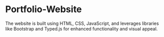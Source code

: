 # Portfolio-Website
 The website is built using HTML, CSS, JavaScript, and leverages libraries like Bootstrap and Typed.js for enhanced functionality and visual appeal.
